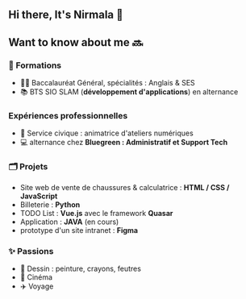 ## Hi there, It's Nirmala 👋

## Want to know about me  🔜 

### 📜 Formations
- 👩‍🎓 Baccalauréat Général, spécialités : Anglais & SES  
- 📚 BTS SIO SLAM (**développement d'applications**) en alternance  

### Expériences professionnelles
- :large_orange_diamond: Service civique : animatrice d'ateliers numériques
- 💻 alternance chez **Bluegreen : Administratif et Support Tech**

### 🗂 Projets
- Site web de vente de chaussures & calculatrice : **HTML / CSS / JavaScript**
- Billeterie : **Python**
- TODO List : **Vue.js** avec le framework **Quasar**
- Application : **JAVA** (en cours)
- prototype d'un site intranet : **Figma**

### ✨ Passions
- 🎨 Dessin : peinture, crayons, feutres  
- 🎥 Cinéma  
- ✈️ Voyage  
<!--
**bonami1/bonami1** is a ✨ _special_ ✨ repository because its `README.md` (this file) appears on your GitHub profile.

Here are some ideas to get you started:

- 🔭 I’m currently working on ...
- 🌱 I’m currently learning ...
- 👯 I’m looking to collaborate on ...
- 🤔 I’m looking for help with ...
- 💬 Ask me about ...
- 📫 How to reach me: ...
- 😄 Pronouns: ...
- ⚡ Fun fact: ...
-->
